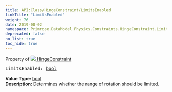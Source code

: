 ```yaml
---
title: API:Class/HingeConstraint/LimitsEnabled
linkTitle: "LimitsEnabled"
weight: 76
date: 2019-08-02
namespace: Primrose.DataModel.Physics.Constraints.HingeConstraint.LimitsEnabled
deprecated: false
no_list: true
toc_hide: true
---
```

Property of <a href="/docs/api-reference/Class/HingeConstraint"><img src="/icons/silk/axle.png"/>&nbsp;HingeConstraint</a>
<pre class="method-declaration">
LimitsEnabled: <a class="type" href="/docs/api-reference/System/Primitives#boolean">bool</a></pre>
<b>Value Type: </b>
<a class="type" href="/docs/api-reference/System/Primitives#boolean">bool</a>
<br/>
<b>Description: </b>
Determines whether the range of rotation should be limited.

